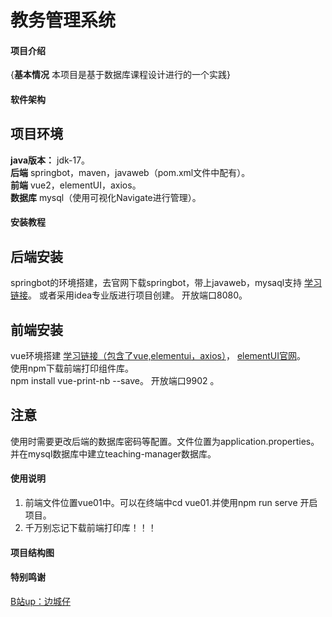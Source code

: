 # 教务管理系统

#### 项目介绍
{**基本情况**
本项目是基于数据库课程设计进行的一个实践}

#### 软件架构
## 项目环境
**java版本：** jdk-17。  
**后端**
springbot，maven，javaweb（pom.xml文件中配有）。  
**前端**
vue2，elementUI，axios。  
**数据库**
mysql（使用可视化Navigate进行管理）。


#### 安装教程
## 后端安装
springbot的环境搭建，去官网下载springbot，带上javaweb，mysaql支持
[学习链接](https://www.bilibili.com/video/BV1gm411m7i6/?spm_id_from=333.337.search-card.all.click&vd_source=3f86a82293dfda8ebb84f6cfd509c597)。
或者采用idea专业版进行项目创建。
开放端口8080。

## 前端安装
vue环境搭建
[学习链接（包含了vue,elementui，axios）](https://www.bilibili.com/video/BV1NY4y1G78b?spm_id_from=333.788.videopod.sections&vd_source=3f86a82293dfda8ebb84f6cfd509c597)， 
[elementUI官网](https://element.eleme.cn/#/zh-CN/component/quickstart)。  
使用npm下载前端打印组件库。  
npm install vue-print-nb --save。
开放端口9902 。

## 注意
使用时需要更改后端的数据库密码等配置。文件位置为application.properties。
并在mysql数据库中建立teaching-manager数据库。


#### 使用说明

1.  前端文件位置vue01中。可以在终端中cd vue01.并使用npm run serve 开启项目。
2.  千万别忘记下载前端打印库！！！

#### 项目结构图

#### 特别鸣谢
[B站up：边城仔](https://www.bilibili.com/video/BV1zc41167dA/?spm_id_from=333.337.search-card.all.click&vd_source=3f86a82293dfda8ebb84f6cfd509c597
)


